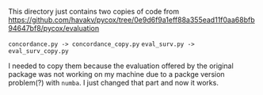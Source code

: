 This directory just contains two copies of code from https://github.com/havakv/pycox/tree/0e9d6f9a1eff88a355ead11f0aa68bfb94647bf8/pycox/evaluation

```concordance.py -> concordance_copy.py```
```eval_surv.py -> eval_surv_copy.py```

I needed to copy them because the evaluation offered by the original package was not working on my machine due to a packge version problem(?) with ```numba```. I just changed that part and now it works.